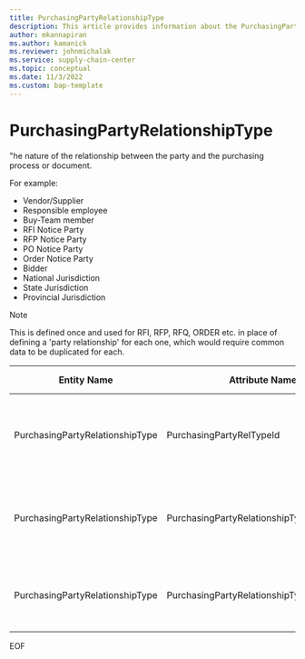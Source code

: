 ```yaml
---
title: PurchasingPartyRelationshipType
description: This article provides information about the PurchasingPartyRelationshipType entity.
author: mkannapiran
ms.author: kamanick
ms.reviewer: johnmichalak
ms.service: supply-chain-center
ms.topic: conceptual
ms.date: 11/3/2022
ms.custom: bap-template
---
```


# PurchasingPartyRelationshipType

"he nature of the relationship between the party and the purchasing process or document.

For example:

- Vendor/Supplier
- Responsible employee
- Buy-Team member
- RFI Notice Party
- RFP Notice Party
- PO Notice Party
- Order Notice Party
- Bidder
- National Jurisdiction
- State Jurisdiction
- Provincial Jurisdiction

>[!Note]
> This is defined once and used for RFI, RFP, RFQ, ORDER etc. in place of defining a 'party relationship' for each one, which would require common data to be duplicated for each.

| **Entity Name** | **Attribute Name** | **IsPrimaryKey** | **Data Type** | **Data Length** | **Description** |
| --- | --- | --- | --- | --- | --- |
| PurchasingPartyRelationshipType | PurchasingPartyRelTypeId | yes | string | 36 | The unique identifier of a Purchasing Party Relationship Type. |
| PurchasingPartyRelationshipType | PurchasingPartyRelationshipTypeDescription | no | string | 512 | The description of a Purchasing Party Relationship Type. |
| PurchasingPartyRelationshipType | PurchasingPartyRelationshipTypeName | no | string | 128 | The name of a Purchasing Party Relationship Type. |

EOF